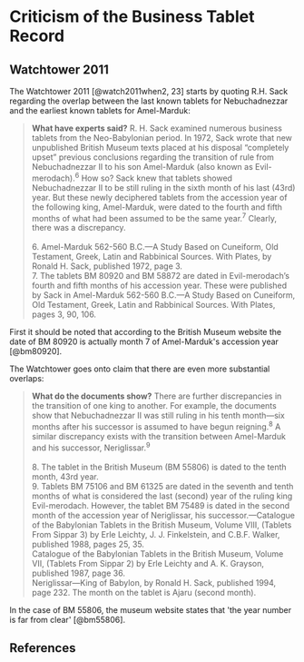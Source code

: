 # Criticism of the Business Tablet Record

## Watchtower 2011

The Watchtower 2011 [@watch2011when2, 23] starts by quoting R.H. Sack regarding the overlap between the last known
tablets for Nebuchadnezzar and the earliest known tablets for Amel-Marduk:

> **What have experts said?** R. H. Sack examined numerous business tablets from the Neo-Babylonian period. In 1972,
> Sack wrote that new unpublished British Museum texts placed at his disposal “completely upset” previous conclusions
> regarding the transition of rule from Nebuchadnezzar II to his son Amel-Marduk (also known as
> Evil-merodach).<sup>6</sup> How so? Sack knew that tablets showed Nebuchadnezzar II to be still ruling in the sixth
> month of his last (43rd) year. But these newly deciphered tablets from the accession year of the following king,
> Amel-Marduk, were dated to the fourth and fifth months of what had been assumed to be the same year.<sup>7</sup>
> Clearly, there was a discrepancy.<br><br> 6. Amel-Marduk 562-560 B.C.​—A Study Based on Cuneiform, Old Testament,
> Greek, Latin and Rabbinical Sources. With Plates, by Ronald H. Sack, published 1972, page 3.<br> 7. The tablets BM
> 80920 and BM 58872 are dated in Evil-merodach’s fourth and fifth months of his accession year. These were published by
> Sack in Amel-Marduk 562-560 B.C.​—A Study Based on Cuneiform, Old Testament, Greek, Latin and Rabbinical Sources. With
> Plates, pages 3, 90, 106.

First it should be noted that according to the British Museum website the date of BM 80920 is actually month 7 of
Amel-Marduk's accession year [@bm80920].

The Watchtower goes onto claim that there are even more substantial overlaps:

> **What do the documents show?** There are further discrepancies in the transition of one king to another. For example,
> the documents show that Nebuchadnezzar II was still ruling in his tenth month​—six months after his successor is
> assumed to have begun reigning.<sup>8</sup> A similar discrepancy exists with the transition between Amel-Marduk and
> his successor, Neriglissar.<sup>9</sup><br><br> 8. The tablet in the British Museum (BM 55806) is dated to the tenth
> month, 43rd year.<br> 9. Tablets BM 75106 and BM 61325 are dated in the seventh and tenth months of what is considered
> the last (second) year of the ruling king Evil-merodach. However, the tablet BM 75489 is dated in the second month of
> the accession year of Neriglissar, his successor.​—Catalogue of the Babylonian Tablets in the British Museum, Volume
> VIII, (Tablets From Sippar 3) by Erle Leichty, J. J. Finkelstein, and C.B.F. Walker, published 1988, pages 25, 35.<br>
> Catalogue of the Babylonian Tablets in the British Museum, Volume VII, (Tablets From Sippar 2) by Erle Leichty and A.
> K. Grayson, published 1987, page 36.<br> Neriglissar​—King of Babylon, by Ronald H. Sack, published 1994, page 232.
> The month on the tablet is Ajaru (second month).<br>

In the case of BM 55806, the museum website states that 'the year number is far from clear' [@bm55806].

## References

